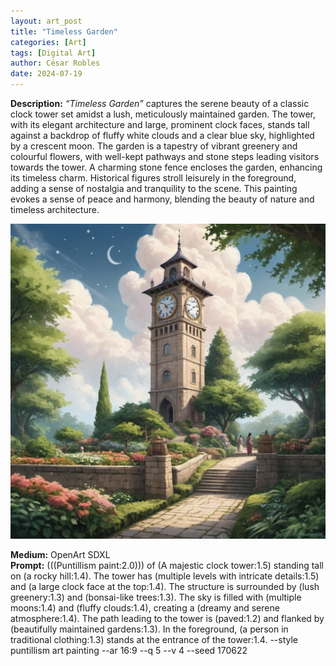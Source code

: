 ```yaml
---
layout: art_post
title: "Timeless Garden"
categories: [Art]
tags: [Digital Art]
author: César Robles
date: 2024-07-19
---
```

**Description:** *“Timeless Garden”* captures the serene beauty of a classic clock tower set amidst a lush, meticulously maintained garden. The tower, with its elegant architecture and large, prominent clock faces, stands tall against a backdrop of fluffy white clouds and a clear blue sky, highlighted by a crescent moon. The garden is a tapestry of vibrant greenery and colourful flowers, with well-kept pathways and stone steps leading visitors towards the tower. A charming stone fence encloses the garden, enhancing its timeless charm. Historical figures stroll leisurely in the foreground, adding a sense of nostalgia and tranquility to the scene. This painting evokes a sense of peace and harmony, blending the beauty of nature and timeless architecture.

![Timeless Garden](/imag/digital_art/timeless_garden.jpg)

**Medium:** OpenArt SDXL\
**Prompt:** (((Puntillism paint:2.0))) of (A majestic clock tower:1.5) standing tall on (a rocky hill:1.4). The tower has (multiple levels with intricate details:1.5) and (a large clock face at the top:1.4). The structure is surrounded by (lush greenery:1.3) and (bonsai-like trees:1.3). The sky is filled with (multiple moons:1.4) and (fluffy clouds:1.4), creating a (dreamy and serene atmosphere:1.4). The path leading to the tower is (paved:1.2) and flanked by (beautifully maintained gardens:1.3). In the foreground, (a person in traditional clothing:1.3) stands at the entrance of the tower:1.4. --style puntillism art painting --ar 16:9 --q 5 --v 4 --seed 170622